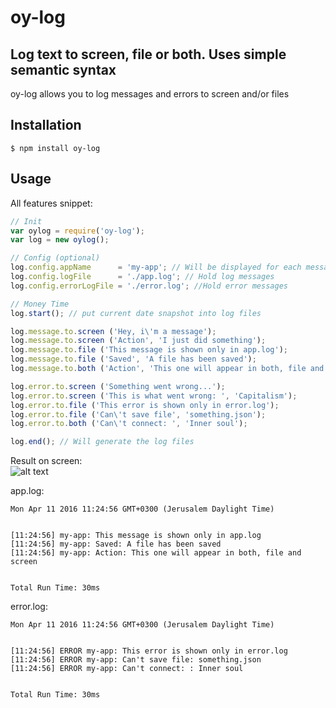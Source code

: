 # oy-log
## Log text to screen, file or both. Uses simple semantic syntax

oy-log allows you to log messages and errors to screen and/or files

## Installation

	$ npm install oy-log

## Usage

All features snippet:

```javascript
// Init
var oylog = require('oy-log');
var log = new oylog();

// Config (optional)
log.config.appName 		= 'my-app'; // Will be displayed for each message
log.config.logFile 		= './app.log'; // Hold log messages
log.config.errorLogFile = './error.log'; //Hold error messages

// Money Time
log.start(); // put current date snapshot into log files

log.message.to.screen ('Hey, i\'m a message'); 
log.message.to.screen ('Action', 'I just did something');
log.message.to.file ('This message is shown only in app.log');
log.message.to.file ('Saved', 'A file has been saved');
log.message.to.both ('Action', 'This one will appear in both, file and screen');

log.error.to.screen ('Something went wrong...'); 
log.error.to.screen ('This is what went wrong: ', 'Capitalism');
log.error.to.file ('This error is shown only in error.log');
log.error.to.file ('Can\'t save file', 'something.json');
log.error.to.both ('Can\'t connect: ', 'Inner soul');

log.end(); // Will generate the log files 
```
Result on screen:\
![alt text](https://raw.githubusercontent.com/royhersh/oyLog/master/result_sample.png "oy-log result")

app.log:
```
Mon Apr 11 2016 11:24:56 GMT+0300 (Jerusalem Daylight Time)


[11:24:56] my-app: This message is shown only in app.log
[11:24:56] my-app: Saved: A file has been saved
[11:24:56] my-app: Action: This one will appear in both, file and screen


Total Run Time: 30ms
```
error.log:
```
Mon Apr 11 2016 11:24:56 GMT+0300 (Jerusalem Daylight Time)


[11:24:56] ERROR my-app: This error is shown only in error.log
[11:24:56] ERROR my-app: Can't save file: something.json
[11:24:56] ERROR my-app: Can't connect: : Inner soul


Total Run Time: 30ms
```

